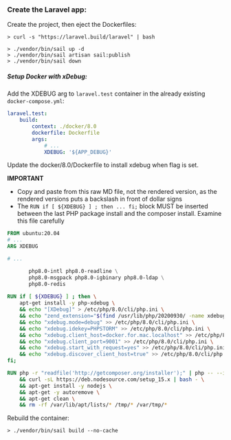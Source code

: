 ### Create the Laravel app:

Create the project, then eject the Dockerfiles:

```shell
> curl -s "https://laravel.build/laravel" | bash

> ./vendor/bin/sail up -d
> ./vendor/bin/sail artisan sail:publish
> ./vendor/bin/sail down
```

##### Setup Docker with xDebug:

Add the XDEBUG arg to `laravel.test` container in the already existing `docker-compose.yml`:

```yaml
laravel.test:
    build:
        context: ./docker/8.0
        dockerfile: Dockerfile
        args:
            # ...
            XDEBUG: '${APP_DEBUG}'
```

Update the docker/8.0/Dockerfile to install xdebug when flag is set.

**IMPORTANT**

- Copy and paste from this raw MD file, not the rendered version, as the rendered versions puts a backslash in front of dollar signs
- The `RUN if [ ${XDEBUG} ] ; then ... fi;` block MUST be inserted between the last PHP package install and the composer install. Examine this file carefully

```dockerfile
FROM ubuntu:20.04
# ...
ARG XDEBUG

# ...

       php8.0-intl php8.0-readline \
       php8.0-msgpack php8.0-igbinary php8.0-ldap \
       php8.0-redis
       
RUN if [ ${XDEBUG} ] ; then \
    apt-get install -y php-xdebug \
    && echo "[XDebug]" > /etc/php/8.0/cli/php.ini \
    && echo "zend_extension="$(find /usr/lib/php/20200930/ -name xdebug.so)" > /etc/php/8.0/cli/php.ini" \
    && echo "xdebug.mode=debug" >> /etc/php/8.0/cli/php.ini \
    && echo "xdebug.idekey=PHPSTORM" >> /etc/php/8.0/cli/php.ini \
    && echo "xdebug.client_host=docker.for.mac.localhost" >> /etc/php/8.0/cli/php.ini \
    && echo "xdebug.client_port=9001" >> /etc/php/8.0/cli/php.ini \
    && echo "xdebug.start_with_request=yes" >> /etc/php/8.0/cli/php.ini \
    && echo "xdebug.discover_client_host=true" >> /etc/php/8.0/cli/php.ini ;\
fi;

RUN php -r "readfile('http://getcomposer.org/installer');" | php -- --install-dir=/usr/bin/ --filename=composer \
    && curl -sL https://deb.nodesource.com/setup_15.x | bash - \
    && apt-get install -y nodejs \
    && apt-get -y autoremove \
    && apt-get clean \
    && rm -rf /var/lib/apt/lists/* /tmp/* /var/tmp/*
```

Rebuild the container:
```shell
> ./vendor/bin/sail build --no-cache
```
